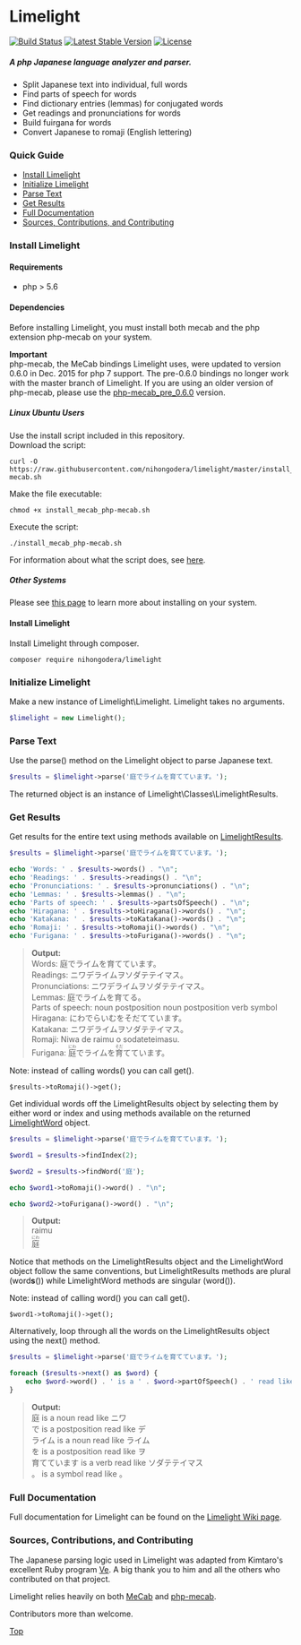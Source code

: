 # Limelight   
[![Build Status](https://travis-ci.org/nihongodera/limelight.svg?branch=master)](https://travis-ci.org/nihongodera/limelight)
[![Latest Stable Version](https://poser.pugx.org/nihongodera/limelight/version.svg)](//packagist.org/packages/nihongodera/limelight) 
[![License](https://poser.pugx.org/nihongodera/limelight/license.svg)](//packagist.org/packages/nihongodera/limelight)  
##### A php Japanese language analyzer and parser.  
  - Split Japanese text into individual, full words
  - Find parts of speech for words
  - Find dictionary entries (lemmas) for conjugated words
  - Get readings and pronunciations for words
  - Build fuirgana for words
  - Convert Japanese to romaji (English lettering)

### Quick Guide
  - [Install Limelight](#install-limelight)
  - [Initialize Limelight](#initialize-limelight)
  - [Parse Text](#parse-text)
  - [Get Results](#get-results)
  - [Full Documentation](#full-documentation)
  - [Sources, Contributions, and Contributing](#sources-contributions-and-contributing)

### Install Limelight
#### Requirements
  - php > 5.6

#### Dependencies
Before installing Limelight, you must install both mecab and the php extension php-mecab on your system.   
       
**Important**    
php-mecab, the MeCab bindings Limelight uses, were updated to version 0.6.0 in Dec. 2015 for php 7 support. The pre-0.6.0 bindings no longer work with the master branch of Limelight. If you are using an older version of php-mecab, please use the [php-mecab_pre_0.6.0](https://github.com/nihongodera/limelight/tree/php-mecab_pre_0.6.0) version.

##### Linux Ubuntu Users
Use the install script included in this repository.    
Download the script:
```
curl -O https://raw.githubusercontent.com/nihongodera/limelight/master/install_mecab_php-mecab.sh
```
Make the file executable:
```
chmod +x install_mecab_php-mecab.sh
```
Execute the script:
```
./install_mecab_php-mecab.sh
```
For information about what the script does, see [here](https://github.com/nihongodera/limelight/wiki/Install-Script).

##### Other Systems

Please see [this page](https://github.com/nihongodera/php-mecab-documentation) to learn more about installing on your system.   
    
#### Install Limelight
Install Limelight through composer.
```
composer require nihongodera/limelight
```

### Initialize Limelight
Make a new instance of Limelight\Limelight.  Limelight takes no arguments.
```php
$limelight = new Limelight();
```

### Parse Text
Use the parse() method on the Limelight object to parse Japanese text.
```php
$results = $limelight->parse('庭でライムを育てています。');
```
The returned object is an instance of Limelight\Classes\LimelightResults.

### Get Results
Get results for the entire text using methods available on [LimelightResults](https://github.com/nihongodera/limelight/wiki/LimelightResults).
```php
$results = $limelight->parse('庭でライムを育てています。');

echo 'Words: ' . $results->words() . "\n";
echo 'Readings: ' . $results->readings() . "\n";
echo 'Pronunciations: ' . $results->pronunciations() . "\n";
echo 'Lemmas: ' . $results->lemmas() . "\n";
echo 'Parts of speech: ' . $results->partsOfSpeech() . "\n";
echo 'Hiragana: ' . $results->toHiragana()->words() . "\n";
echo 'Katakana: ' . $results->toKatakana()->words() . "\n";
echo 'Romaji: ' . $results->toRomaji()->words() . "\n";
echo 'Furigana: ' . $results->toFurigana()->words() . "\n";
```
> **Output:**    
> Words: 庭でライムを育てています。   
> Readings: ニワデライムヲソダテテイマス。   
> Pronunciations: ニワデライムヲソダテテイマス。   
> Lemmas: 庭でライムを育てる。   
> Parts of speech: noun postposition noun postposition verb symbol   
> Hiragana: にわでらいむをそだてています。   
> Katakana: ニワデライムヲソダテテイマス。  
> Romaji: Niwa de raimu o sodateteimasu.   
> Furigana: <ruby><rb>庭</rb><rp>(</rp><rt>にわ</rt><rp>)</rp></ruby>でライムを<ruby><rb>育</rb><rp>(</rp><rt>そだ</rt><rp>)</rp></ruby>てています。   

Note: instead of calling words() you can call get().  
```
$results->toRomaji()->get();
```
   
Get individual words off the LimelightResults object by selecting them by either word or index and using methods available on the returned [LimelightWord](https://github.com/nihongodera/limelight/wiki/LimelightWord) object.
```php
$results = $limelight->parse('庭でライムを育てています。');

$word1 = $results->findIndex(2);

$word2 = $results->findWord('庭');

echo $word1->toRomaji()->word() . "\n";

echo $word2->toFurigana()->word() . "\n";
```
> **Output:**  
> raimu   
> <ruby>庭<rt>にわ</rt></ruby>   
   
Notice that methods on the LimelightResults object and the LimelightWord object follow the same conventions, but LimelightResults methods are plural (word**s**()) while LimelightWord methods are singular (word()).

Note: instead of calling word() you can call get().  
```
$word1->toRomaji()->get();
```
  
Alternatively, loop through all the words on the LimelightResults object using the next() method.
```php
$results = $limelight->parse('庭でライムを育てています。');

foreach ($results->next() as $word) {
    echo $word->word() . ' is a ' . $word->partOfSpeech() . ' read like ' . $word->reading() . "\n";
}
```
> **Output:**    
> 庭 is a noun read like ニワ   
> で is a postposition read like デ   
> ライム is a noun read like ライム   
> を is a postposition read like ヲ   
> 育てています is a verb read like ソダテテイマス   
> 。 is a symbol read like 。   
   
### Full Documentation

Full documentation for Limelight can be found on the [Limelight Wiki page](https://github.com/nihongodera/limelight/wiki).

### Sources, Contributions, and Contributing

The Japanese parsing logic used in Limelight was adapted from Kimtaro's excellent Ruby program [Ve](https://github.com/Kimtaro/ve).  A big thank you to him and all the others who contributed on that project. 
   
Limelight relies heavily on both [MeCab](http://taku910.github.io/mecab/) and [php-mecab](https://github.com/rsky/php-mecab).

Contributors more than welcome.
  
[Top](#contents)
